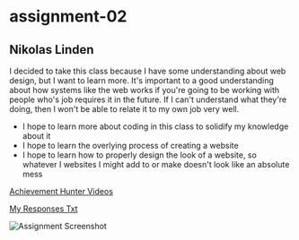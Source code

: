 # assignment-02
## Nikolas Linden

I decided to take this class because I have some understanding about web design, but I want to learn more. It's important to a good understanding about how systems like the web works if you're going to be working with people who's job requires it in the future. If I can't understand what they're doing, then I won't be able to relate it to my own job very well.



- I hope to learn more about coding in this class to solidify my knowledge about it
- I hope to learn the overlying process of creating a website
- I hope to learn how to properly design the look of a website, so whatever I websites I might add to or make doesn't look like an absolute mess

[Achievement Hunter Videos](https://roosterteeth.com/channel/achievement-hunter)

[My Responses Txt](./responses.txt)

![Assignment Screenshot](./images/assignment-2.png)
